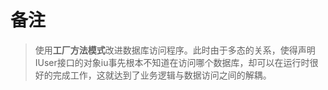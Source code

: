 ﻿# 备注
>使用**工厂方法模式**改进数据库访问程序。此时由于多态的关系，使得声明IUser接口的对象iu事先根本不知道在访问哪个数据库，却可以在运行时很好的完成工作，这就达到了业务逻辑与数据访问之间的解耦。
